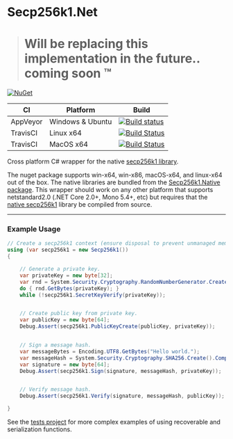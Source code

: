 # Secp256k1.Net


> # Will be replacing this implementation in the future.. coming soon &trade;

[![NuGet](https://img.shields.io/nuget/v/Secp256k1.Net.svg)](https://www.nuget.org/packages/Secp256k1.Net/)


| CI | Platform | Build |
|----|----------|-------|
| AppVeyor | Windows & Ubuntu | [![Build status](https://ci.appveyor.com/api/projects/status/t7qxf9qpf7315wfr/branch/master?svg=true)](https://ci.appveyor.com/project/Meadow/secp256k1-net/branch/master) |
| TravisCI | Linux x64 | [![Build Status](https://badges.herokuapp.com/travis/MeadowSuite/Secp256k1.Net?env=OS=linux_x64&label=build)](https://travis-ci.org/MeadowSuite/Secp256k1.Net) |
| TravisCI | MacOS x64 | [![Build Status](https://badges.herokuapp.com/travis/MeadowSuite/Secp256k1.Net?env=OS=macos_x64&label=build)](https://travis-ci.org/MeadowSuite/Secp256k1.Net) |

Cross platform C# wrapper for the native [secp256k1 library](https://github.com/MeadowSuite/secp256k1/blob/master/Secp256k1.Native.nuspec).

The nuget package supports win-x64, win-x86, macOS-x64, and linux-x64 out of the box. The native libraries are bundled from the [Secp256k1.Native package](https://www.nuget.org/packages/Secp256k1.Native/). This wrapper should work on any other platform that supports netstandard2.0 (.NET Core 2.0+, Mono 5.4+, etc) but requires that the [native secp256k1](https://github.com/MeadowSuite/secp256k1) library be compiled from source. 

------

### Example Usage

```csharp
// Create a secp256k1 context (ensure disposal to prevent unmanaged memory leaks).
using (var secp256k1 = new Secp256k1())
{

    // Generate a private key.
    var privateKey = new byte[32];
    var rnd = System.Security.Cryptography.RandomNumberGenerator.Create();
    do { rnd.GetBytes(privateKey); }
    while (!secp256k1.SecretKeyVerify(privateKey));


    // Create public key from private key.
    var publicKey = new byte[64];
    Debug.Assert(secp256k1.PublicKeyCreate(publicKey, privateKey));


    // Sign a message hash.
    var messageBytes = Encoding.UTF8.GetBytes("Hello world.");
    var messageHash = System.Security.Cryptography.SHA256.Create().ComputeHash(messageBytes);
    var signature = new byte[64];
    Debug.Assert(secp256k1.Sign(signature, messageHash, privateKey));


    // Verify message hash.
    Debug.Assert(secp256k1.Verify(signature, messageHash, publicKey));

}
```


See the [tests project](Secp256k1.Net.Test/Tests.cs) for more complex examples of using recoverable and serialization functions. 
